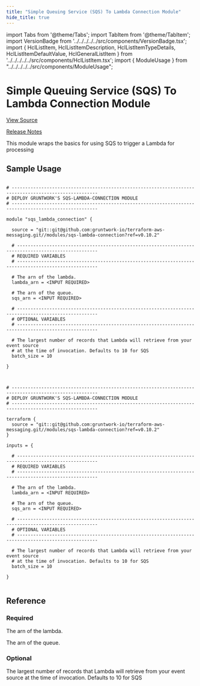 ```yaml
---
title: "Simple Queuing Service (SQS) To Lambda Connection Module"
hide_title: true
---
```


import Tabs from '@theme/Tabs';
import TabItem from '@theme/TabItem';
import VersionBadge from '../../../../../src/components/VersionBadge.tsx';
import { HclListItem, HclListItemDescription, HclListItemTypeDetails, HclListItemDefaultValue, HclGeneralListItem } from '../../../../../src/components/HclListItem.tsx';
import { ModuleUsage } from "../../../../../src/components/ModuleUsage";

<VersionBadge repoTitle="AWS Messaging" version="0.10.2" lastModifiedVersion="0.9.0"/>

# Simple Queuing Service (SQS) To Lambda Connection Module

<a href="https://github.com/gruntwork-io/terraform-aws-messaging/tree/main/modules/sqs-lambda-connection" className="link-button" title="View the source code for this module in GitHub.">View Source</a>

<a href="https://github.com/gruntwork-io/terraform-aws-messaging/releases/tag/v0.9.0" className="link-button" title="Release notes for only versions which impacted this module.">Release Notes</a>

This module wraps the basics for using SQS to trigger a Lambda for processing

## Sample Usage

<Tabs>
<TabItem value="terraform" label="Terraform" default>

```hcl title="main.tf"

# ------------------------------------------------------------------------------------------------------
# DEPLOY GRUNTWORK'S SQS-LAMBDA-CONNECTION MODULE
# ------------------------------------------------------------------------------------------------------

module "sqs_lambda_connection" {

  source = "git::git@github.com:gruntwork-io/terraform-aws-messaging.git//modules/sqs-lambda-connection?ref=v0.10.2"

  # ----------------------------------------------------------------------------------------------------
  # REQUIRED VARIABLES
  # ----------------------------------------------------------------------------------------------------

  # The arn of the lambda.
  lambda_arn = <INPUT REQUIRED>

  # The arn of the queue.
  sqs_arn = <INPUT REQUIRED>

  # ----------------------------------------------------------------------------------------------------
  # OPTIONAL VARIABLES
  # ----------------------------------------------------------------------------------------------------

  # The largest number of records that Lambda will retrieve from your event source
  # at the time of invocation. Defaults to 10 for SQS
  batch_size = 10

}


```

</TabItem>
<TabItem value="terragrunt" label="Terragrunt" default>

```hcl title="terragrunt.hcl"

# ------------------------------------------------------------------------------------------------------
# DEPLOY GRUNTWORK'S SQS-LAMBDA-CONNECTION MODULE
# ------------------------------------------------------------------------------------------------------

terraform {
  source = "git::git@github.com:gruntwork-io/terraform-aws-messaging.git//modules/sqs-lambda-connection?ref=v0.10.2"
}

inputs = {

  # ----------------------------------------------------------------------------------------------------
  # REQUIRED VARIABLES
  # ----------------------------------------------------------------------------------------------------

  # The arn of the lambda.
  lambda_arn = <INPUT REQUIRED>

  # The arn of the queue.
  sqs_arn = <INPUT REQUIRED>

  # ----------------------------------------------------------------------------------------------------
  # OPTIONAL VARIABLES
  # ----------------------------------------------------------------------------------------------------

  # The largest number of records that Lambda will retrieve from your event source
  # at the time of invocation. Defaults to 10 for SQS
  batch_size = 10

}


```

</TabItem>
</Tabs>




## Reference

<Tabs>
<TabItem value="inputs" label="Inputs" default>

### Required

<HclListItem name="lambda_arn" requirement="required" type="string">
<HclListItemDescription>

The arn of the lambda.

</HclListItemDescription>
</HclListItem>

<HclListItem name="sqs_arn" requirement="required" type="string">
<HclListItemDescription>

The arn of the queue.

</HclListItemDescription>
</HclListItem>

### Optional

<HclListItem name="batch_size" requirement="optional" type="number">
<HclListItemDescription>

The largest number of records that Lambda will retrieve from your event source at the time of invocation. Defaults to 10 for SQS

</HclListItemDescription>
<HclListItemDefaultValue defaultValue="10"/>
</HclListItem>

</TabItem>
<TabItem value="outputs" label="Outputs">

<HclListItem name="function_arn">
</HclListItem>

</TabItem>
</Tabs>


<!-- ##DOCS-SOURCER-START
{
  "originalSources": [
    "https://github.com/gruntwork-io/terraform-aws-messaging/tree/main/modules/sqs-lambda-connection/readme.md",
    "https://github.com/gruntwork-io/terraform-aws-messaging/tree/main/modules/sqs-lambda-connection/variables.tf",
    "https://github.com/gruntwork-io/terraform-aws-messaging/tree/main/modules/sqs-lambda-connection/outputs.tf"
  ],
  "sourcePlugin": "module-catalog-api",
  "hash": "a964108418e4a845751c52a8a39e523f"
}
##DOCS-SOURCER-END -->

